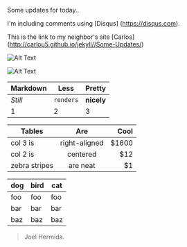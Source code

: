 
Some updates for today..

I'm including comments using [Disqus] (https://disqus.com).

This is the link to my neighbor's site [Carlos] (http://carlou5.github.io/jekyll//Some-Updates/)


![Alt Text](http://archiveteam.org/images/3/3d/GitHub_logo.png)



![Alt Text](https://farm8.staticflickr.com/7547/15712818104_c615f0f851_b.jpg)




Markdown | Less | Pretty
--- | --- | ---
*Still* | `renders` | **nicely**
1 | 2 | 3


| Tables        | Are           | Cool  |
| ------------- |:-------------:| -----:|
| col 3 is      | right-aligned | $1600 |
| col 2 is      | centered      |   $12 |
| zebra stripes | are neat      |    $1 |


dog | bird | cat
----|------|----
foo | foo  | foo
bar | bar  | bar
baz | baz  | baz



> Joel Hermida.
